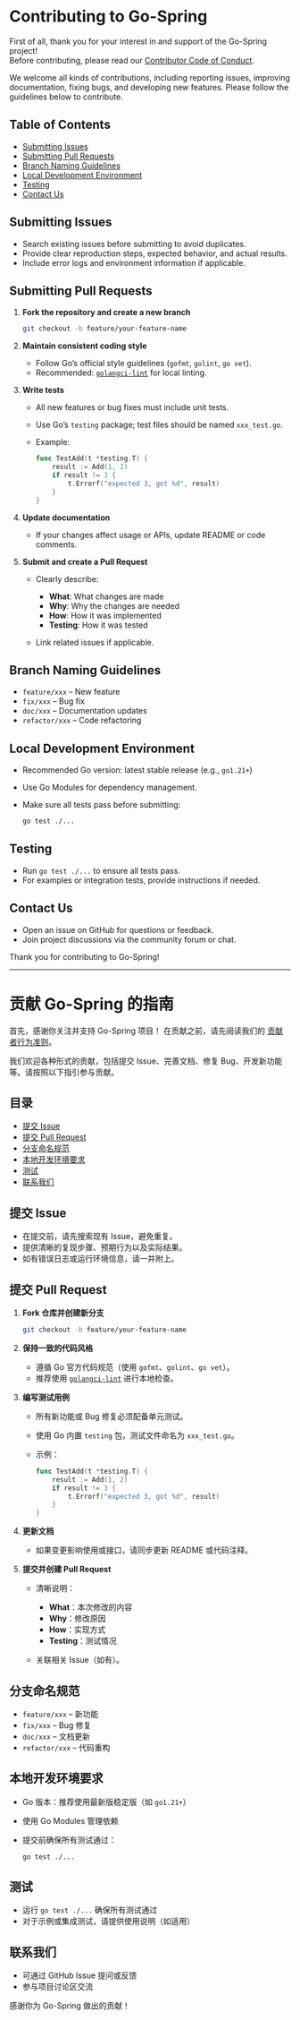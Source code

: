 # Contributing to Go-Spring

First of all, thank you for your interest in and support of the Go-Spring project!  
Before contributing, please read our [Contributor Code of Conduct](CODE_OF_CONDUCT.md).

We welcome all kinds of contributions, including reporting issues, improving documentation, fixing bugs, and developing
new features. Please follow the guidelines below to contribute.

## Table of Contents

- [Submitting Issues](#submitting-issues)
- [Submitting Pull Requests](#submitting-pull-requests)
- [Branch Naming Guidelines](#branch-naming-guidelines)
- [Local Development Environment](#local-development-environment)
- [Testing](#testing)
- [Contact Us](#contact-us)

## Submitting Issues

- Search existing issues before submitting to avoid duplicates.
- Provide clear reproduction steps, expected behavior, and actual results.
- Include error logs and environment information if applicable.

## Submitting Pull Requests

1. **Fork the repository and create a new branch**

   ```bash
   git checkout -b feature/your-feature-name
   ````

2. **Maintain consistent coding style**

    * Follow Go’s official style guidelines (`gofmt`, `golint`, `go vet`).
    * Recommended: [`golangci-lint`](https://github.com/golangci/golangci-lint) for local linting.

3. **Write tests**

    * All new features or bug fixes must include unit tests.
    * Use Go’s `testing` package; test files should be named `xxx_test.go`.
    * Example:

      ```go
      func TestAdd(t *testing.T) {
          result := Add(1, 2)
          if result != 3 {
              t.Errorf("expected 3, got %d", result)
          }
      }
      ```

4. **Update documentation**

    * If your changes affect usage or APIs, update README or code comments.

5. **Submit and create a Pull Request**

    * Clearly describe:

        * **What**: What changes are made
        * **Why**: Why the changes are needed
        * **How**: How it was implemented
        * **Testing**: How it was tested
    * Link related issues if applicable.

## Branch Naming Guidelines

* `feature/xxx` – New feature
* `fix/xxx` – Bug fix
* `doc/xxx` – Documentation updates
* `refactor/xxx` – Code refactoring

## Local Development Environment

* Recommended Go version: latest stable release (e.g., `go1.21+`)
* Use Go Modules for dependency management.
* Make sure all tests pass before submitting:

  ```bash
  go test ./...
  ```

## Testing

* Run `go test ./...` to ensure all tests pass.
* For examples or integration tests, provide instructions if needed.

## Contact Us

* Open an issue on GitHub for questions or feedback.
* Join project discussions via the community forum or chat.

Thank you for contributing to Go-Spring!

---

# 贡献 Go-Spring 的指南

首先，感谢你关注并支持 Go-Spring 项目！
在贡献之前，请先阅读我们的 [贡献者行为准则](CODE_OF_CONDUCT.md)。

我们欢迎各种形式的贡献，包括提交 Issue、完善文档、修复 Bug、开发新功能等。请按照以下指引参与贡献。

## 目录

* [提交 Issue](#提交-issue)
* [提交 Pull Request](#提交-pull-request)
* [分支命名规范](#分支命名规范)
* [本地开发环境要求](#本地开发环境要求)
* [测试](#测试)
* [联系我们](#联系我们)

## 提交 Issue

* 在提交前，请先搜索现有 Issue，避免重复。
* 提供清晰的复现步骤、预期行为以及实际结果。
* 如有错误日志或运行环境信息，请一并附上。

## 提交 Pull Request

1. **Fork 仓库并创建新分支**

   ```bash
   git checkout -b feature/your-feature-name
   ```

2. **保持一致的代码风格**

    * 遵循 Go 官方代码规范（使用 `gofmt`、`golint`、`go vet`）。
    * 推荐使用 [`golangci-lint`](https://github.com/golangci/golangci-lint) 进行本地检查。

3. **编写测试用例**

    * 所有新功能或 Bug 修复必须配备单元测试。
    * 使用 Go 内置 `testing` 包，测试文件命名为 `xxx_test.go`。
    * 示例：

      ```go
      func TestAdd(t *testing.T) {
          result := Add(1, 2)
          if result != 3 {
              t.Errorf("expected 3, got %d", result)
          }
      }
      ```

4. **更新文档**

    * 如果变更影响使用或接口，请同步更新 README 或代码注释。

5. **提交并创建 Pull Request**

    * 清晰说明：

        * **What**：本次修改的内容
        * **Why**：修改原因
        * **How**：实现方式
        * **Testing**：测试情况
    * 关联相关 Issue（如有）。

## 分支命名规范

* `feature/xxx` – 新功能
* `fix/xxx` – Bug 修复
* `doc/xxx` – 文档更新
* `refactor/xxx` – 代码重构

## 本地开发环境要求

* Go 版本：推荐使用最新版稳定版（如 `go1.21+`）
* 使用 Go Modules 管理依赖
* 提交前确保所有测试通过：

  ```bash
  go test ./...
  ```

## 测试

* 运行 `go test ./...` 确保所有测试通过
* 对于示例或集成测试，请提供使用说明（如适用）

## 联系我们

* 可通过 GitHub Issue 提问或反馈
* 参与项目讨论区交流

感谢你为 Go-Spring 做出的贡献！
